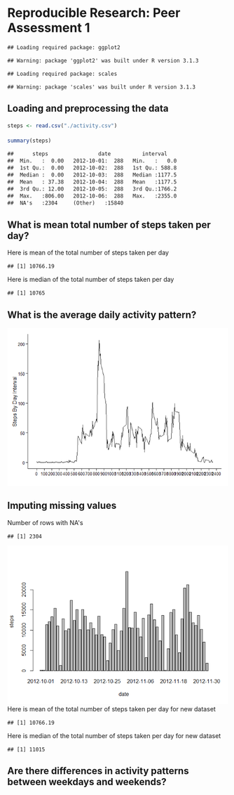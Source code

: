 # Reproducible Research: Peer Assessment 1

```
## Loading required package: ggplot2
```

```
## Warning: package 'ggplot2' was built under R version 3.1.3
```

```
## Loading required package: scales
```

```
## Warning: package 'scales' was built under R version 3.1.3
```

## Loading and preprocessing the data


```r
steps <- read.csv("./activity.csv")

summary(steps)
```

```
##      steps                date          interval     
##  Min.   :  0.00   2012-10-01:  288   Min.   :   0.0  
##  1st Qu.:  0.00   2012-10-02:  288   1st Qu.: 588.8  
##  Median :  0.00   2012-10-03:  288   Median :1177.5  
##  Mean   : 37.38   2012-10-04:  288   Mean   :1177.5  
##  3rd Qu.: 12.00   2012-10-05:  288   3rd Qu.:1766.2  
##  Max.   :806.00   2012-10-06:  288   Max.   :2355.0  
##  NA's   :2304     (Other)   :15840
```

## What is mean total number of steps taken per day?

Here is mean of the total number of steps taken per day

```
## [1] 10766.19
```
Here is median of the total number of steps taken per day

```
## [1] 10765
```

## What is the average daily activity pattern?
![](./PA1_template_files/figure-html/unnamed-chunk-6-1.png) 


## Imputing missing values
Number of rows with NA's

```
## [1] 2304
```

![](./PA1_template_files/figure-html/unnamed-chunk-8-1.png) 
Here is mean of the total number of steps taken per day for new dataset

```
## [1] 10766.19
```
Here is median of the total number of steps taken per day for new dataset

```
## [1] 11015
```

## Are there differences in activity patterns between weekdays and weekends?


